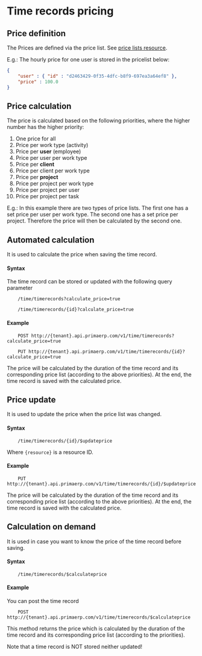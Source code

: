 Time records pricing
==

## Price definition

The Prices are defined via the price list. See [price lists resource](/resources/billing/timepricelist.md).

E.g.: The hourly price for one user is stored in the pricelist below:

```JSON
{
	"user" : { "id" : "d2463429-0f35-4dfc-b8f9-697ea3a64ef8" },
	"price" : 100.0
}
```

## Price calculation

The price is calculated based on the following priorities, where the higher number has the higher priority:

1. One price for all
2. Price per work type (activity)
3. Price per **user** (employee)
4. Price per user per work type
5. Price per **client**
6. Price per client per work type
7. Price per **project**
8. Price per project per work type
9. Price per project per user
10. Price per project per task

E.g.: In this example there are two types of price lists. The first one has a set price per user per work type. The second one has a set price per project. Therefore the price will then be calculated by the second one.

## Automated calculation

It is used to calculate the price when saving the time record.

#### Syntax

The time record can be stored or updated with the following query parameter

		/time/timerecords?calculate_price=true

		/time/timerecords/{id}?calculate_price=true

#### Example

		POST http://{tenant}.api.primaerp.com/v1/time/timerecords?calculate_price=true

		PUT http://{tenant}.api.primaerp.com/v1/time/timerecords/{id}?calculate_price=true

The price will be calculated by the duration of the time record and its corresponding price list (according to the above priorities). At the end, the time record is saved with the calculated price.

## Price update

It is used to update the price when the price list was changed.

#### Syntax

		/time/timerecords/{id}/$updateprice

Where `{resource}` is a resource ID.

#### Example

		PUT http://{tenant}.api.primaerp.com/v1/time/timerecords/{id}/$updateprice

The price will be calculated by the duration of the time record and its corresponding price list (according to the above priorities). At the end, the time record is saved with the calculated price.

## Calculation on demand

It is used in case you want to know the price of the time record before saving.

#### Syntax

		/time/timerecords/$calculateprice

#### Example

You can post the time record 

		POST http://{tenant}.api.primaerp.com/v1/time/timerecords/$calculateprice

This method returns the price which is calculated by the duration of the time record and its corresponding price list (according to the priorities).

Note that a time record is NOT stored neither updated!
